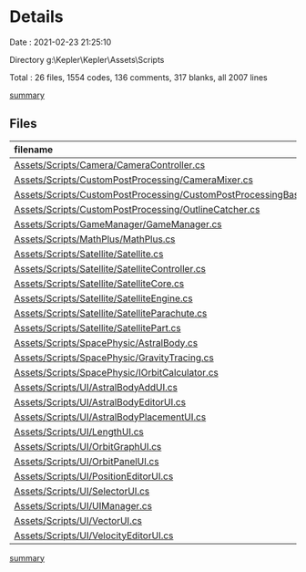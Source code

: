 # Details

Date : 2021-02-23 21:25:10

Directory g:\Kepler\Kepler\Assets\Scripts

Total : 26 files,  1554 codes, 136 comments, 317 blanks, all 2007 lines

[summary](results.md)

## Files
| filename | language | code | comment | blank | total |
| :--- | :--- | ---: | ---: | ---: | ---: |
| [Assets/Scripts/Camera/CameraController.cs](/Assets/Scripts/Camera/CameraController.cs) | C# | 73 | 1 | 21 | 95 |
| [Assets/Scripts/CustomPostProcessing/CameraMixer.cs](/Assets/Scripts/CustomPostProcessing/CameraMixer.cs) | C# | 38 | 4 | 7 | 49 |
| [Assets/Scripts/CustomPostProcessing/CustomPostProcessingBase.cs](/Assets/Scripts/CustomPostProcessing/CustomPostProcessingBase.cs) | C# | 28 | 0 | 5 | 33 |
| [Assets/Scripts/CustomPostProcessing/OutlineCatcher.cs](/Assets/Scripts/CustomPostProcessing/OutlineCatcher.cs) | C# | 73 | 1 | 20 | 94 |
| [Assets/Scripts/GameManager/GameManager.cs](/Assets/Scripts/GameManager/GameManager.cs) | C# | 14 | 0 | 5 | 19 |
| [Assets/Scripts/MathPlus/MathPlus.cs](/Assets/Scripts/MathPlus/MathPlus.cs) | C# | 215 | 34 | 30 | 279 |
| [Assets/Scripts/Satellite/Satellite.cs](/Assets/Scripts/Satellite/Satellite.cs) | C# | 27 | 0 | 5 | 32 |
| [Assets/Scripts/Satellite/SatelliteController.cs](/Assets/Scripts/Satellite/SatelliteController.cs) | C# | 74 | 7 | 18 | 99 |
| [Assets/Scripts/Satellite/SatelliteCore.cs](/Assets/Scripts/Satellite/SatelliteCore.cs) | C# | 17 | 0 | 3 | 20 |
| [Assets/Scripts/Satellite/SatelliteEngine.cs](/Assets/Scripts/Satellite/SatelliteEngine.cs) | C# | 12 | 0 | 1 | 13 |
| [Assets/Scripts/Satellite/SatelliteParachute.cs](/Assets/Scripts/Satellite/SatelliteParachute.cs) | C# | 11 | 0 | 0 | 11 |
| [Assets/Scripts/Satellite/SatellitePart.cs](/Assets/Scripts/Satellite/SatellitePart.cs) | C# | 65 | 2 | 12 | 79 |
| [Assets/Scripts/SpacePhysic/AstralBody.cs](/Assets/Scripts/SpacePhysic/AstralBody.cs) | C# | 124 | 17 | 49 | 190 |
| [Assets/Scripts/SpacePhysic/GravityTracing.cs](/Assets/Scripts/SpacePhysic/GravityTracing.cs) | C# | 130 | 26 | 35 | 191 |
| [Assets/Scripts/SpacePhysic/IOrbitCalculator.cs](/Assets/Scripts/SpacePhysic/IOrbitCalculator.cs) | C# | 20 | 0 | 3 | 23 |
| [Assets/Scripts/UI/AstralBodyAddUI.cs](/Assets/Scripts/UI/AstralBodyAddUI.cs) | C# | 19 | 0 | 3 | 22 |
| [Assets/Scripts/UI/AstralBodyEditorUI.cs](/Assets/Scripts/UI/AstralBodyEditorUI.cs) | C# | 78 | 8 | 12 | 98 |
| [Assets/Scripts/UI/AstralBodyPlacementUI.cs](/Assets/Scripts/UI/AstralBodyPlacementUI.cs) | C# | 67 | 0 | 8 | 75 |
| [Assets/Scripts/UI/LengthUI.cs](/Assets/Scripts/UI/LengthUI.cs) | C# | 51 | 0 | 8 | 59 |
| [Assets/Scripts/UI/OrbitGraphUI.cs](/Assets/Scripts/UI/OrbitGraphUI.cs) | C# | 139 | 27 | 24 | 190 |
| [Assets/Scripts/UI/OrbitPanelUI.cs](/Assets/Scripts/UI/OrbitPanelUI.cs) | C# | 31 | 0 | 3 | 34 |
| [Assets/Scripts/UI/PositionEditorUI.cs](/Assets/Scripts/UI/PositionEditorUI.cs) | C# | 45 | 0 | 12 | 57 |
| [Assets/Scripts/UI/SelectorUI.cs](/Assets/Scripts/UI/SelectorUI.cs) | C# | 72 | 2 | 7 | 81 |
| [Assets/Scripts/UI/UIManager.cs](/Assets/Scripts/UI/UIManager.cs) | C# | 7 | 0 | 1 | 8 |
| [Assets/Scripts/UI/VectorUI.cs](/Assets/Scripts/UI/VectorUI.cs) | C# | 64 | 3 | 12 | 79 |
| [Assets/Scripts/UI/VelocityEditorUI.cs](/Assets/Scripts/UI/VelocityEditorUI.cs) | C# | 60 | 4 | 13 | 77 |

[summary](results.md)